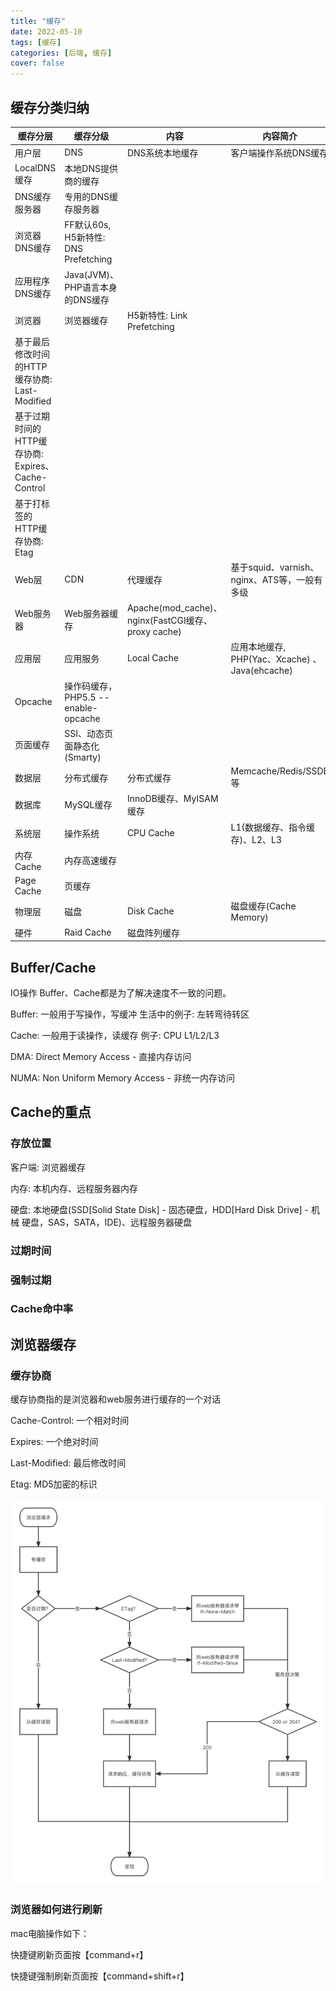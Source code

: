 ```yaml
---
title: "缓存"
date: 2022-05-10 
tags: [缓存]
categories: [后端, 缓存]
cover: false
---
```


## 缓存分类归纳

| 缓存分层                                           | 缓存分级                             | 内容                                               | 内容简介                                       |
| -------------------------------------------------- | ------------------------------------ | -------------------------------------------------- | ---------------------------------------------- |
| 用户层                                             | DNS                                  | DNS系统本地缓存                                    | 客户端操作系统DNS缓存                          |
| LocalDNS缓存                                       | 本地DNS提供商的缓存                  |                                                    |                                                |
| DNS缓存服务器                                      | 专用的DNS缓存服务器                  |                                                    |                                                |
| 浏览器DNS缓存                                      | FF默认60s, H5新特性: DNS Prefetching |                                                    |                                                |
| 应用程序DNS缓存                                    | Java(JVM)、PHP语言本身的DNS缓存      |                                                    |                                                |
| 浏览器                                             | 浏览器缓存                           | H5新特性: Link Prefetching                         |                                                |
| 基于最后修改时间的HTTP缓存协商: Last-Modified      |                                      |                                                    |                                                |
| 基于过期时间的HTTP缓存协商: Expires、Cache-Control |                                      |                                                    |                                                |
| 基于打标签的HTTP缓存协商: Etag                     |                                      |                                                    |                                                |
| Web层                                              | CDN                                  | 代理缓存                                           | 基于squid、varnish、nginx、ATS等，一般有多级   |
| Web服务器                                          | Web服务器缓存                        | Apache(mod_cache)、nginx(FastCGI缓存、proxy cache) |                                                |
| 应用层                                             | 应用服务                             | Local Cache                                        | 应用本地缓存, PHP(Yac、Xcache) 、Java(ehcache) |
| Opcache                                            | 操作码缓存，PHP5.5 --enable-opcache  |                                                    |                                                |
| 页面缓存                                           | SSI、动态页面静态化(Smarty)          |                                                    |                                                |
| 数据层                                             | 分布式缓存                           | 分布式缓存                                         | Memcache/Redis/SSDB等                          |
| 数据库                                             | MySQL缓存                            | InnoDB缓存、MyISAM缓存                             |                                                |
| 系统层                                             | 操作系统                             | CPU Cache                                          | L1(数据缓存、指令缓存)、L2、L3                 |
| 内存Cache                                          | 内存高速缓存                         |                                                    |                                                |
| Page Cache                                         | 页缓存                               |                                                    |                                                |
| 物理层                                             | 磁盘                                 | Disk Cache                                         | 磁盘缓存(Cache Memory)                         |
| 硬件                                               | Raid Cache                           | 磁盘阵列缓存                                       |                                                |

## Buffer/Cache

IO操作 Buffer、Cache都是为了解决速度不一致的问题。

Buffer: 一般用于写操作，写缓冲 生活中的例子: 左转弯待转区

Cache: 一般用于读操作，读缓存 例子: CPU L1/L2/L3

DMA: Direct Memory Access - 直接内存访问

NUMA: Non Uniform Memory Access - 非统一内存访问

## Cache的重点

### 存放位置

客户端: 浏览器缓存

内存: 本机内存、远程服务器内存

硬盘: 本地硬盘(SSD[Solid State Disk] - 固态硬盘，HDD[Hard Disk Drive] - 机械 硬盘，SAS，SATA，IDE)、远程服务器硬盘

### 过期时间

### 强制过期

### Cache命中率

## 浏览器缓存

### 缓存协商

缓存协商指的是浏览器和web服务进行缓存的一个对话

Cache-Control: 一个相对时间

Expires: 一个绝对时间

Last-Modified: 最后修改时间

Etag: MD5加密的标识

![img](https://raw.githubusercontent.com/shershon1991/picImgBed/master/cache/wpsNZrY9A.jpg)

### 浏览器如何进行刷新

mac电脑操作如下：

快捷键刷新页面按【command+r】

快捷键强制刷新页面按【command+shift+r】